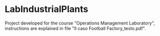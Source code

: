 # LabIndustrialPlants

Project developed for the course "Operations Management Laboratory", instructions are explained in file "Il caso Football Factory_testo.pdf".
